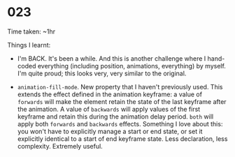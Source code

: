 # 023

Time taken: ~1hr

Things I learnt:

* I'm BACK. It's been a while. And this is another challenge where I
hand-coded everything (including position, animations, everything) by myself.
I'm quite proud; this looks very, very similar to the original.

* `animation-fill-mode`. New property that I haven't previously used. This
extends the effect defined in the animation keyframe: a value of `forwards`
will make the element retain the state of the last keyframe after the
animation. A value of `backwards` will apply values of the first keyframe
and retain this during the animation delay period. `both` will apply both
`forwards` and `backwards` effects. Something I love about this: you won't
have to explicitly manage a start or end state, or set it explicitly 
identical to a start of end keyframe state. Less declaration, less
complexity. Extremely useful.
